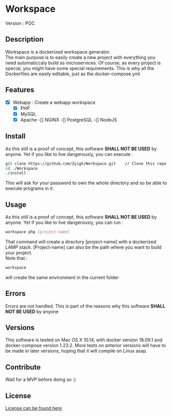 # Workspace

Version : POC

## Description

Workspace is a dockerized workspace generator.  
The main purpose is to easily create a new project with everything you need automaticcaly build as microservices. Of course, as every project is special, you might have some special requirements. This is why all the Dockerfiles are easily editable, just as the docker-compose.yml.

## Features

-[x] Webapp : Create a webapp workspace
    -[x] PHP 
    -[x] MySQL
    -[x] Apache
    -[] NGINX
    -[] PostgreSQL
    -[] NodeJS

## Install

As this still is a proof of concept, this software **SHALL NOT BE USED** by anyone. Yet if you like to live dangerously, you can execute :

```bash
git clone https://github.com/Zyigh/Workspace.git    // Clone this repo
cd ./Workspace
./install
```

This will ask for your password to own the whole directory and so be able to execute programs in it.

## Usage

As this still is a proof of concept, this software **SHALL NOT BE USED** by anyone. Yet if you like to live dangerously, you can run :

```bash
workspace php [project-name]
```

That command will create a directory [project-name] with a dockerized LAMP stack. [Project-name] can also be the path where you want to build your project.  
Note that :
```bash
workspace
```

will create the same environment in the current folder

## Errors
 
Errors are not handled. This is part of the reasons why this software **SHALL NOT BE USED** by anyone

## Versions

This software is tested on Mac OS X 10.14, with docker version 18.09.1 and docker-compose version 1.23.2.
More tests on anterior versions will have to be made in later versions, hoping that it will compile on Linux asap.

## Contribute

Wait for a MVP before doing so :)

## License

[License can be found here](https://github.com/Zyigh/Workspace/blob/master/LICENSE)
